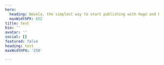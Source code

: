 ```yaml
---
hero:
  heading: Novela, the simplest way to start publishing with Hugo and Forestry.
  maxWidthPX: 652
title: test
bio: ''
avatar: ''
social: []
featured: false
heading: test
maxWidthPX: '250'

---
```

